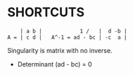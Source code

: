

# SHORTCUTS

```
    | a b |            1 /   |  d -b |   
A = | c d |   A^-1 = ad - bc | -c  a | 
```

Singularity is matrix with no inverse. 
- Determinant (ad - bc) = 0
